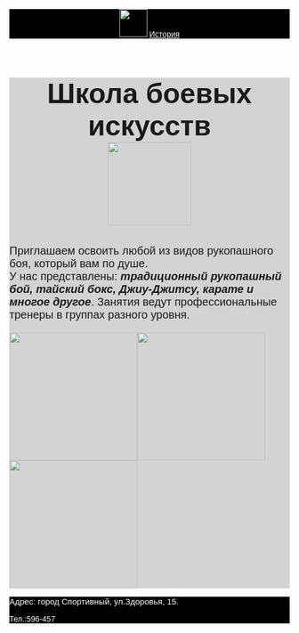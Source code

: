 <html>
    <title>Школа боевых искусств</title>
    <body style="font-family:sans-serif">
        <header style="background-color:black">
            <img src="https://backoffice.algoritmika.org/uploads/2020/10/boxing-1293088_640_0_1602494675.png" height="50px"/>
            <a href="https://ru.wikipedia.org/wiki/%D0%91%D0%BE%D0%B5%D0%B2%D1%8B%D0%B5_%D0%B8%D1%81%D0%BA%D1%83%D1%81%D1%81%D1%82%D0%B2%D0%B0" style="color:white">История</a>
        </header>
        <main style="background-color:lightgray">
            <h1 style="font-size:50px;background-color:lightgray; text-align:center">Школа боевых искусств<br/>
            <img src="https://backoffice.algoritmika.org/uploads/2020/10/thai-boxing-297023_1280_0_1602496230.png" height="150"/></h1>
            <p style="font-size:20px">Приглашаем освоить любой из видов рукопашного боя, который вам по душе. <br/>У нас представлены: <b><i>традиционный рукопашный бой, тайский бокс, Джиу-Джитсу, карате и многое другое</i></b>. Занятия ведут профессиональные тренеры в группах разного уровня.</p>
            <img src="https://backoffice.algoritmika.org/uploads/2020/10/karate-4575114_640_0_1602523338.png" height="230px";/><img src="https://backoffice.algoritmika.org/uploads/2020/10/punching-bag_0_1602525500.png" height="230px";/><img src="https://backoffice.algoritmika.org/uploads/2020/10/boxing-ring_0_1602525156.png" height="230px";/>
        </main>
        <footer style="background-color:black;color:white;">
            <p style="font-size:15px"> Адрес: город Спортивный, ул.Здоровья, 15.</p>
            <p>Тел.:596-457</p>
        </footer>
    </body>
</html>

